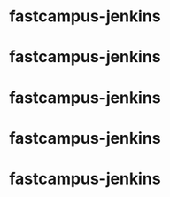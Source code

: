 # fastcampus-jenkins
# fastcampus-jenkins
# fastcampus-jenkins
# fastcampus-jenkins
# fastcampus-jenkins

